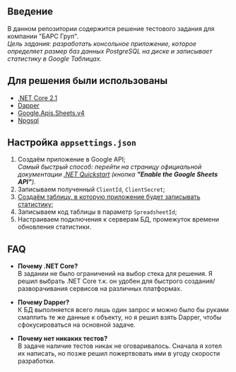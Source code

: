 ## Введение
В данном репозитории содержится решение тестового задания для компании "БАРС Груп".  
*Цель задания: разработать консольное приложение, которое определяет размер баз данных PostgreSQL на диске и записывает статистику в Google Таблицах.*

## Для решения были использованы
- [.NET Core 2.1](https://dotnet.github.io/)
- [Dapper](https://github.com/StackExchange/Dapper)
- [Google.Apis.Sheets.v4](https://github.com/googleapis/google-api-dotnet-client)
- [Npgsql](http://www.npgsql.org/)

## Настройка `appsettings.json`
1. Создаём приложение в Google API;  
*Самый быстрый способ: перейти на страницу официальной документации [.NET Quickstart](https://developers.google.com/sheets/api/quickstart/dotnet) (кнопка **"Enable the Google Sheets API"**).*
1. Записываем полученный `ClientId`, `ClientSecret`;
1. [Создаём таблицу, в которую приложение будет записывать статистику](https://docs.google.com/spreadsheets/); 
1. Записываем код таблицы в параметр `SpreadsheetId`;
1. Настраиваем подключения к серверам БД, промежуток времени обновления статистики.

## FAQ
- **Почему .NET Core?**  
В задании не было ограничений на выбор стека для решения. Я решил выбрать .NET Core т.к. он удобен для быстрого создания/разворачивания сервисов на различных платформах.

- **Почему Dapper?**  
К БД выполняется всего лишь один запрос и можно было бы руками смаппить те же данные к объекту, но я решил взять Dapper, чтобы сфокусироваться на основной задаче.

- **Почему нет никаких тестов?**  
В задаче наличие тестов никак не оговаривалось. Сначала я хотел их написать, но позже решил пожертвовать ими в угоду скорости разработки.